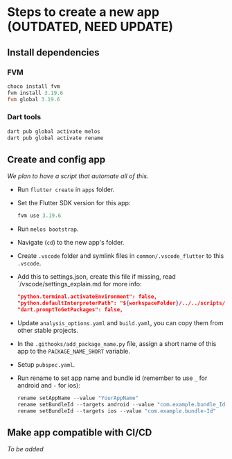 # Steps to create a new app (OUTDATED, NEED UPDATE)

## Install dependencies

### FVM

```powershell
choco install fvm
fvm install 3.19.6
fvm global 3.19.6
```

### Dart tools

```powershell
dart pub global activate melos
dart pub global activate rename
```

## Create and config app

_We plan to have a script that automate all of this._

- Run `flutter create` in `apps` folder.
- Set the Flutter SDK version for this app:
  ```powershell
  fvm use 3.19.6
  ```
- Run `melos bootstrap`.
- Navigate (`cd`) to the new app's folder.
- Create `.vscode` folder and symlink files in `common/.vscode_flutter` to this `.vscode`.
- Add this to settings.json, create this file if missing, read `/vscode/settings_explain.md for more info:
  ```json
  "python.terminal.activateEnvironment": false,
  "python.defaultInterpreterPath": "${workspaceFolder}/../../scripts/.venv"
  "dart.promptToGetPackages": false,
  ```
- Update `analysis_options.yaml` and `build.yaml`, you can copy them from other stable projects.
- In the `.githooks/add_package_name.py` file, assign a short name of this app to the `PACKAGE_NAME_SHORT` variable.
- Setup `pubspec.yaml`.
- Run rename to set app name and bundle id (remember to use `_` for android and `-` for ios):

  ```powershell
  rename setAppName --value "YourAppName"
  rename setBundleId --targets android --value "com.example.bundle_Id"
  rename setBundleId --targets ios --value "com.example.bundle-Id"
  ```

## Make app compatible with CI/CD

_To be added_
